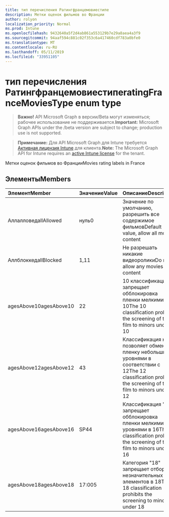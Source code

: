 ```yaml
---
title: тип перечисления Ратингфранцемовиестипе
description: Метки оценок фильмов во Франции
author: rolyon
localization_priority: Normal
ms.prod: Intune
ms.openlocfilehash: 9432640a5f2d4ab861a553129b7e29a8aea4a3f9
ms.sourcegitcommit: 94aaf594c881c02f353c6a417460cdf783a0bfe0
ms.translationtype: MT
ms.contentlocale: ru-RU
ms.lasthandoff: 05/11/2019
ms.locfileid: "33951105"
---
```

# <a name="ratingfrancemoviestype-enum-type"></a><span data-ttu-id="ac698-103">тип перечисления Ратингфранцемовиестипе</span><span class="sxs-lookup"><span data-stu-id="ac698-103">ratingFranceMoviesType enum type</span></span>

> <span data-ttu-id="ac698-104">**Важно!** API Microsoft Graph в версии/Beta могут изменяться; рабочее использование не поддерживается.</span><span class="sxs-lookup"><span data-stu-id="ac698-104">**Important:** Microsoft Graph APIs under the /beta version are subject to change; production use is not supported.</span></span>

> <span data-ttu-id="ac698-105">**Примечание:** Для API Microsoft Graph для Intune требуется [Активная лицензия Intune](https://go.microsoft.com/fwlink/?linkid=839381) для клиента.</span><span class="sxs-lookup"><span data-stu-id="ac698-105">**Note:** The Microsoft Graph API for Intune requires an [active Intune license](https://go.microsoft.com/fwlink/?linkid=839381) for the tenant.</span></span>

<span data-ttu-id="ac698-106">Метки оценок фильмов во Франции</span><span class="sxs-lookup"><span data-stu-id="ac698-106">Movies rating labels in France</span></span>

## <a name="members"></a><span data-ttu-id="ac698-107">Элементы</span><span class="sxs-lookup"><span data-stu-id="ac698-107">Members</span></span>
|<span data-ttu-id="ac698-108">Элемент</span><span class="sxs-lookup"><span data-stu-id="ac698-108">Member</span></span>|<span data-ttu-id="ac698-109">Значение</span><span class="sxs-lookup"><span data-stu-id="ac698-109">Value</span></span>|<span data-ttu-id="ac698-110">Описание</span><span class="sxs-lookup"><span data-stu-id="ac698-110">Description</span></span>|
|:---|:---|:---|
|<span data-ttu-id="ac698-111">Аллалловед</span><span class="sxs-lookup"><span data-stu-id="ac698-111">allAllowed</span></span>|<span data-ttu-id="ac698-112">нуль</span><span class="sxs-lookup"><span data-stu-id="ac698-112">0</span></span>|<span data-ttu-id="ac698-113">Значение по умолчанию, разрешить все содержимое фильмов</span><span class="sxs-lookup"><span data-stu-id="ac698-113">Default value, allow all movies content</span></span>|
|<span data-ttu-id="ac698-114">Аллблоккед</span><span class="sxs-lookup"><span data-stu-id="ac698-114">allBlocked</span></span>|<span data-ttu-id="ac698-115">1,1</span><span class="sxs-lookup"><span data-stu-id="ac698-115">1</span></span>|<span data-ttu-id="ac698-116">Не разрешать никакие видеоролики</span><span class="sxs-lookup"><span data-stu-id="ac698-116">Do not allow any movies content</span></span>|
|<span data-ttu-id="ac698-117">agesAbove10</span><span class="sxs-lookup"><span data-stu-id="ac698-117">agesAbove10</span></span>|<span data-ttu-id="ac698-118">2</span><span class="sxs-lookup"><span data-stu-id="ac698-118">2</span></span>|<span data-ttu-id="ac698-119">10 классификация запрещает обблокировка пленки мелкими 10</span><span class="sxs-lookup"><span data-stu-id="ac698-119">The 10 classification prohibits the screening of the film to minors under 10</span></span>|
|<span data-ttu-id="ac698-120">agesAbove12</span><span class="sxs-lookup"><span data-stu-id="ac698-120">agesAbove12</span></span>|<span data-ttu-id="ac698-121">4</span><span class="sxs-lookup"><span data-stu-id="ac698-121">3</span></span>|<span data-ttu-id="ac698-122">Классификация не позволяет обменять пленку небольшими уровнями в соответствии с 12</span><span class="sxs-lookup"><span data-stu-id="ac698-122">The 12 classification prohibits the screening of the film to minors under 12</span></span>|
|<span data-ttu-id="ac698-123">agesAbove16</span><span class="sxs-lookup"><span data-stu-id="ac698-123">agesAbove16</span></span>|<span data-ttu-id="ac698-124">SP4</span><span class="sxs-lookup"><span data-stu-id="ac698-124">4</span></span>|<span data-ttu-id="ac698-125">Классификация "16" запрещает обблокировка пленки мелкими уровнями в 16</span><span class="sxs-lookup"><span data-stu-id="ac698-125">The 16 classification prohibits the screening of the film to minors under 16</span></span>|
|<span data-ttu-id="ac698-126">agesAbove18</span><span class="sxs-lookup"><span data-stu-id="ac698-126">agesAbove18</span></span>|<span data-ttu-id="ac698-127">17:00</span><span class="sxs-lookup"><span data-stu-id="ac698-127">5</span></span>|<span data-ttu-id="ac698-128">Категория "18" запрещает отбор незначительных элементов в 18</span><span class="sxs-lookup"><span data-stu-id="ac698-128">The 18 classification prohibits the screening to minors under 18</span></span>|




